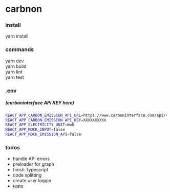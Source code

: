 # carbnon

### install
yarn install

### commands
yarn dev \
yarn build \
yarn lint \
yarn test

### .env
##### (carboninterface API KEY here)
```sh
REACT_APP_CARBON_EMISSION_API_URL=https://www.carboninterface.com/api/v1/estimates
REACT_APP_CARBON_EMISSION_API_KEY=XXXXXXXXXX
REACT_APP_ELECTRICITY_UNIT=mwh
REACT_APP_MOCK_INPUT=false
REACT_APP_MOCK_EMISSION_API=false
```

### todos
- handle API errors
- preloader for graph
- finish Typescript
- code splitting
- create user loggin
- tests